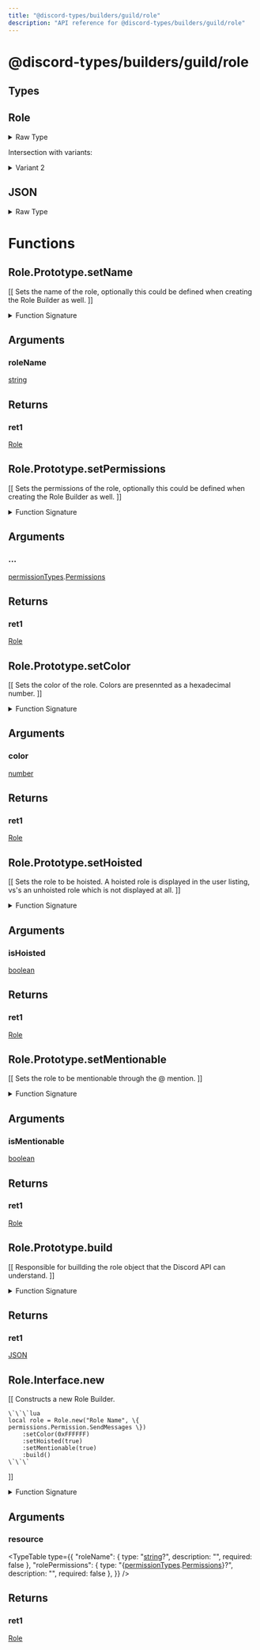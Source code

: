 ```yaml
---
title: "@discord-types/builders/guild/role"
description: "API reference for @discord-types/builders/guild/role"
---
```


<div id="@discord-types/builders/guild/role"></div>

# @discord-types/builders/guild/role

<div id="Types"></div>

## Types

<div id="Role"></div>

## Role

<details>
<summary>Raw Type</summary>

```luau
type Role = Role.Prototype, & {
	name: string?,

	permissionFlags: {permissionTypes.Permissions},

	color: number?,

	isHoisted: boolean?,

	icon: string?,

	unicodeEmoji: string?,

	isMentionable: boolean?
}
```

</details>

Intersection with variants:

<details>
<summary>Variant 2</summary>

<TypeTable
	type={{
		"name": {
			type: "[string](#string)?",
			description: "",
			required: false
		},
		"permissionFlags": {
			type: "\{[permissionTypes](#module.permissionTypes).[Permissions](#Permissions)\}",
			description: "",
			required: true
		},
		"color": {
			type: "[number](#number)?",
			description: "",
			required: false
		},
		"isHoisted": {
			type: "[boolean](#boolean)?",
			description: "",
			required: false
		},
		"icon": {
			type: "[string](#string)?",
			description: "",
			required: false
		},
		"unicodeEmoji": {
			type: "[string](#string)?",
			description: "",
			required: false
		},
		"isMentionable": {
			type: "[boolean](#boolean)?",
			description: "",
			required: false
		},
	}}
/>
</details>

<div id="JSON"></div>

## JSON

<details>
<summary>Raw Type</summary>

```luau
type JSON = Role.Prototype.build(nil :: any),
```

</details>

<div id="Functions"></div>

# Functions

<div id="Role.Prototype.setName"></div>

## Role.Prototype.setName

\[\[
	Sets the name of the role, optionally this could be defined when creating the Role Builder as well.
\]\]

<details>
<summary>Function Signature</summary>

```luau
--[[
	Sets the name of the role, optionally this could be defined when creating the Role Builder as well.
]]
function Role.Prototype.setName(self: Role, roleName: string) -> Role end
```

</details>

<div id="Arguments"></div>

## Arguments

<div id="roleName"></div>

### roleName

[string](#string)

<div id="Returns"></div>

## Returns

<div id="ret1"></div>

### ret1

[Role](#Role)<div id="Role.Prototype.setPermissions"></div>

## Role.Prototype.setPermissions

\[\[
	Sets the permissions of the role, optionally this could be defined when creating the Role Builder as well.
\]\]

<details>
<summary>Function Signature</summary>

```luau
--[[
	Sets the permissions of the role, optionally this could be defined when creating the Role Builder as well.
]]
function Role.Prototype.setPermissions(self: Role, ...: permissionTypes.Permissions) -> Role end
```

</details>

<div id="Arguments"></div>

## Arguments

<div id="..."></div>

### ...

[permissionTypes](#module.permissionTypes).[Permissions](#Permissions)



<div id="Returns"></div>

## Returns

<div id="ret1"></div>

### ret1

[Role](#Role)<div id="Role.Prototype.setColor"></div>

## Role.Prototype.setColor

\[\[
	Sets the color of the role. Colors are presennted as a hexadecimal number.
\]\]

<details>
<summary>Function Signature</summary>

```luau
--[[
	Sets the color of the role. Colors are presennted as a hexadecimal number.
]]
function Role.Prototype.setColor(self: Role, color: number) -> Role end
```

</details>

<div id="Arguments"></div>

## Arguments

<div id="color"></div>

### color

[number](#number)

<div id="Returns"></div>

## Returns

<div id="ret1"></div>

### ret1

[Role](#Role)<div id="Role.Prototype.setHoisted"></div>

## Role.Prototype.setHoisted

\[\[
	Sets the role to be hoisted. A hoisted role is displayed in the user listing, vs's an unhoisted role which is not displayed at all.
\]\]

<details>
<summary>Function Signature</summary>

```luau
--[[
	Sets the role to be hoisted. A hoisted role is displayed in the user listing, vs's an unhoisted role which is not displayed at all.
]]
function Role.Prototype.setHoisted(self: Role, isHoisted: boolean) -> Role end
```

</details>

<div id="Arguments"></div>

## Arguments

<div id="isHoisted"></div>

### isHoisted

[boolean](#boolean)

<div id="Returns"></div>

## Returns

<div id="ret1"></div>

### ret1

[Role](#Role)<div id="Role.Prototype.setMentionable"></div>

## Role.Prototype.setMentionable

\[\[
	Sets the role to be mentionable through the @ mention.
\]\]

<details>
<summary>Function Signature</summary>

```luau
--[[
	Sets the role to be mentionable through the @ mention.
]]
function Role.Prototype.setMentionable(self: Role, isMentionable: boolean) -> Role end
```

</details>

<div id="Arguments"></div>

## Arguments

<div id="isMentionable"></div>

### isMentionable

[boolean](#boolean)

<div id="Returns"></div>

## Returns

<div id="ret1"></div>

### ret1

[Role](#Role)<div id="Role.Prototype.build"></div>

## Role.Prototype.build

\[\[
	Responsible for buillding the role object that the Discord API can understand.
\]\]

<details>
<summary>Function Signature</summary>

```luau
--[[
	Responsible for buillding the role object that the Discord API can understand.
]]
function Role.Prototype.build(self: Role) -> JSON end
```

</details>

<div id="Returns"></div>

## Returns

<div id="ret1"></div>

### ret1

[JSON](#JSON)<div id="Role.Interface.new"></div>

## Role.Interface.new

\[\[
	Constructs a new Role Builder.

	\`\`\`lua
	local role = Role.new("Role Name", \{ permissions.Permission.SendMessages \})
		:setColor(0xFFFFFF)
		:setHoisted(true)
		:setMentionable(true)
		:build()
	\`\`\`
\]\]

<details>
<summary>Function Signature</summary>

```luau
--[[
	Constructs a new Role Builder.

	\`\`\`lua
	local role = Role.new("Role Name", { permissions.Permission.SendMessages })
		:setColor(0xFFFFFF)
		:setHoisted(true)
		:setMentionable(true)
		:build()
	\`\`\`
]]
function Role.Interface.new(resource: {
		roleName: string?,

		rolePermissions: {permissionTypes.Permissions}?
	}) -> Role end
```

</details>

<div id="Arguments"></div>

## Arguments

<div id="resource"></div>

### resource

<TypeTable
	type={{
		"roleName": {
			type: "[string](#string)?",
			description: "",
			required: false
		},
		"rolePermissions": {
			type: "\{[permissionTypes](#module.permissionTypes).[Permissions](#Permissions)\}?",
			description: "",
			required: false
		},
	}}
/>
<div id="Returns"></div>

## Returns

<div id="ret1"></div>

### ret1

[Role](#Role)